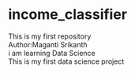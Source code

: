 # income_classifier
This is my first repository
<br>
Author:Maganti Srikanth
<br>
i am learning Data Science<br>
This is my first data science project 

